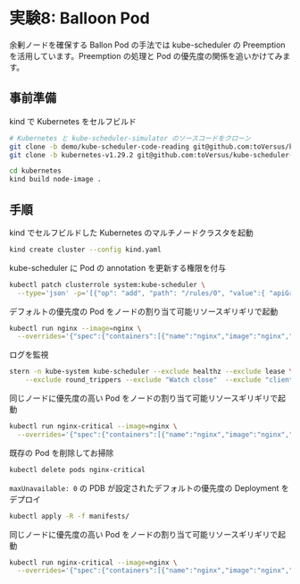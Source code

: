 # 実験8: Balloon Pod

余剰ノードを確保する Ballon Pod の手法では kube-scheduler の Preemption を活用しています。Preemption の処理と Pod の優先度の関係を追いかけてみます。

## 事前準備

kind で Kubernetes をセルフビルド

```sh
# Kubernetes と kube-scheduler-simulator のソースコードをクローン
git clone -b demo/kube-scheduler-code-reading git@github.com:toVersus/kubernetes.git
git clone -b kubernetes-v1.29.2 git@github.com:toVersus/kube-scheduler-simulator.git

cd kubernetes
kind build node-image .
```

## 手順

kind でセルフビルドした Kubernetes のマルチノードクラスタを起動

```sh
kind create cluster --config kind.yaml
```

kube-scheduler に Pod の annotation を更新する権限を付与

```sh
kubectl patch clusterrole system:kube-scheduler \
  --type='json' -p='[{"op": "add", "path": "/rules/0", "value":{ "apiGroups": [""], "resources": ["pods"], "verbs": ["update"]}}]'
```

デフォルトの優先度の Pod をノードの割り当て可能リソースギリギリで起動

```sh
kubectl run nginx --image=nginx \
  --overrides='{"spec":{"containers":[{"name":"nginx","image":"nginx","resources":{"requests":{"cpu":"7"}}}]}}'
```

ログを監視

```sh
stern -n kube-system kube-scheduler --exclude healthz --exclude lease \
    --exclude round_trippers --exclude "Watch close"  --exclude "client-side throttling"
```

同じノードに優先度の高い Pod をノードの割り当て可能リソースギリギリで起動

```sh
kubectl run nginx-critical --image=nginx \
  --overrides='{"spec":{"containers":[{"name":"nginx","image":"nginx","resources":{"requests":{"cpu":"7"}}}],"priorityClassName":"system-cluster-critical"}}'
```

既存の Pod を削除してお掃除

```sh
kubectl delete pods nginx-critical
```

`maxUnavailable: 0` の PDB が設定されたデフォルトの優先度の Deployment をデプロイ

```sh
kubectl apply -R -f manifests/
```

同じノードに優先度の高い Pod をノードの割り当て可能リソースギリギリで起動

```sh
kubectl run nginx-critical --image=nginx \
  --overrides='{"spec":{"containers":[{"name":"nginx","image":"nginx","resources":{"requests":{"cpu":"7"}}}],"priorityClassName":"system-cluster-critical"}}'
```
